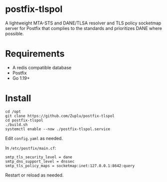 # postfix-tlspol

A lightweight MTA-STS and DANE/TLSA resolver and TLS policy socketmap server for Postfix that complies to the standards and prioritizes DANE where possible.

# Requirements

- A redis compatible database
- Postfix
- Go 1.19+

# Install

```
cd /opt
git clone https://github.com/Zuplu/postfix-tlspol
cd postfix-tlspol
./build.sh
systemctl enable --now ./postfix-tlspol.service
```

Edit `config.yaml` as needed.

In `/etc/postfix/main.cf`:

```
smtp_tls_security_level = dane
smtp_dns_support_level = dnssec
smtp_tls_policy_maps = socketmap:inet:127.0.0.1:8642:query
```

Restart or reload as needed.
